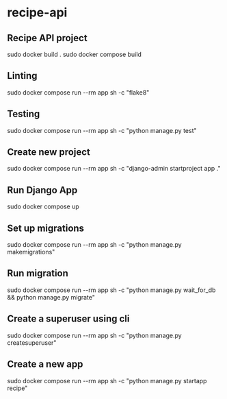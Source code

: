 # recipe-api

## Recipe API project

sudo docker build .
sudo docker compose build

## Linting
sudo docker compose run --rm app sh -c "flake8"

## Testing
sudo docker compose run --rm app sh -c "python manage.py test"

## Create new project
sudo docker compose run --rm app sh -c "django-admin startproject app ."

## Run Django App
sudo docker compose up

## Set up migrations
sudo docker compose run --rm app sh -c "python manage.py makemigrations"

## Run migration
sudo docker compose run --rm app sh -c "python manage.py wait_for_db && python manage.py migrate"

## Create a superuser using cli
sudo docker compose run --rm app sh -c "python manage.py createsuperuser"

## Create a new app
sudo docker compose run --rm app sh -c "python manage.py startapp recipe"